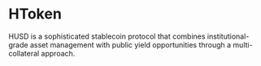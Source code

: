 # HToken
HUSD is a sophisticated stablecoin protocol that combines institutional-grade asset management with public yield opportunities through a multi-collateral approach.
